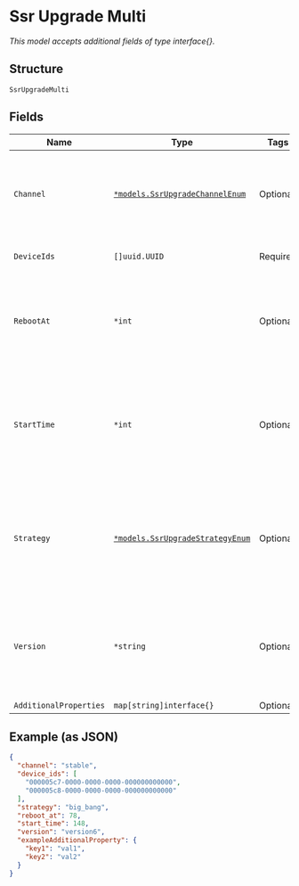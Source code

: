 
# Ssr Upgrade Multi

*This model accepts additional fields of type interface{}.*

## Structure

`SsrUpgradeMulti`

## Fields

| Name | Type | Tags | Description |
|  --- | --- | --- | --- |
| `Channel` | [`*models.SsrUpgradeChannelEnum`](../../doc/models/ssr-upgrade-channel-enum.md) | Optional | upgrade channel to follow. enum: `alpha`, `beta`, `stable`<br>**Default**: `"stable"` |
| `DeviceIds` | `[]uuid.UUID` | Required | list of 128T device IDs to upgrade |
| `RebootAt` | `*int` | Optional | reboot start time in epoch seconds, default is start_time, -1 disables reboot |
| `StartTime` | `*int` | Optional | 128T firmware download start time in epoch seconds, default is now, -1 disables download |
| `Strategy` | [`*models.SsrUpgradeStrategyEnum`](../../doc/models/ssr-upgrade-strategy-enum.md) | Optional | enum:<br><br>* `big_bang`: upgrade all at once<br>* `serial`: one at a time<br>**Default**: `"big_bang"` |
| `Version` | `*string` | Optional | 128T firmware version to upgrade (e.g. 5.3.0-93)<br>**Constraints**: *Minimum Length*: `1` |
| `AdditionalProperties` | `map[string]interface{}` | Optional | - |

## Example (as JSON)

```json
{
  "channel": "stable",
  "device_ids": [
    "000005c7-0000-0000-0000-000000000000",
    "000005c8-0000-0000-0000-000000000000"
  ],
  "strategy": "big_bang",
  "reboot_at": 78,
  "start_time": 148,
  "version": "version6",
  "exampleAdditionalProperty": {
    "key1": "val1",
    "key2": "val2"
  }
}
```

